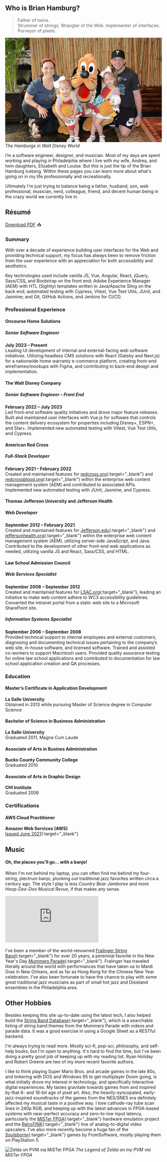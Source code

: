 ## Who is Brian Hamburg?

> Father of twins.  
  Strummer of strings.
  Wrangler of the Web.
  Implementer of interfaces.
  Purveyor of pixels.

![Hamburg Family](/assets/images/pluto-polynesian.jpg)
*The Hamburgs in Walt Disney World*

I’m a software engineer, designer, and musician. Most of my days are spent working and playing in Philadelphia where I live with my wife, Andrea, and twin daughters, Elizabeth and Louise. But this is just the tip of the Brian Hamburg iceberg. Within these pages you can learn more about what's going on in my life professionally and recreationally.

Ultimately I'm just trying to balance being a father, husband, son, web professional, musician, nerd, colleague, friend, and decent human being in the crazy world we currently live in.

## Résumé

<a href="/_nuxt/assets/Brian-Hamburg-resume.pdf" target="_blank">Download PDF</a> :inbox_tray:

### Summary

With over a decade of experience building user interfaces for the Web and providing technical support, my focus has always been to remove friction from the user experience with an appreciation for both accessibility and aesthetics.

Key technologies used include vanilla JS, Vue, Angular, React, jQuery, Sass/CSS, and Bootstrap on the front end; Adobe Experience Manager (AEM) with HTL (Sightly) templates written in Java/Apache Sling on the back end; automated testing with Cypress, Vitest, Vue Test Utils, JUnit, and Jasmine; and Git, GitHub Actions, and Jenkins for CI/CD.

### Professional Experience

#### Oncourse Home Solutions
##### Senior Software Engineer
**July 2023 – Present**  
Leading UI development of internal and external-facing web software initiatives. Utilizing headless CMS solutions with React (Gatsby and Next.js) for a nationwide home warranty e-commerce platform, creating front-end wireframes/mockups with Figma, and contributing to back-end design and implementation.

#### The Walt Disney Company
##### Senior Software Engineer – Front End
**February 2022 – July 2023**  
Led front-end software quality initiatives and drove major feature releases. Built and maintained user interfaces with Vue.js for software that controls the content delivery ecosystem for properties including Disney+, ESPN+, and Star+. Implemented new automated testing with Vitest, Vue Test Utils, and Cypress.

#### American Red Cross
##### Full-Stack Developer
**February 2021 – February 2022**  
Created and maintained features for [redcross.org](https://redcross.org){:target="_blank"} and [redcrossblood.org](https://redcrossblood.org){:target="_blank"} within the enterprise web content management system (AEM) and contributed to associated APIs. Implemented new automated testing with JUnit, Jasmine, and Cypress.

#### Thomas Jefferson University and Jefferson Health
##### Web Developer
**September 2012 – February 2021**  
Created and maintained features for [Jefferson.edu](https://jefferson.edu){:target="_blank"} and [jeffersonhealth.org](https://jeffersonhealth.org){:target="_blank"} within the enterprise web content management system (AEM), utilizing server-side JavaScript, and Java. Contributed to the development of other front-end web applications as needed, utilizing vanilla JS and React, Sass/CSS, and HTML.

#### Law School Admission Council
##### Web Services Specialist
**September 2008 – September 2012**  
Created and maintained features for [LSAC.org](https://lsac.org){:target="_blank"}, leading an initiative to make web content adhere to WC3 accessibility guidelines. Converted the intranet portal from a static web site to a Microsoft SharePoint site.
##### Information Systems Specialist
**September 2006 – September 2008**  
Provided technical support to internal employees and external customers, diagnosing and documenting technical issues pertaining to the company’s web site, in-house software, and licensed software. Trained and assisted co-workers to support Macintosh users. Provided quality assurance testing for online law school applications and contributed to documentation for law school application creation and QA processes.

### Education
#### Master’s Certificate in Application Development
**La Salle University**  
Obtained in 2013 while pursuing Master of Science degree in Computer Science
#### Bachelor of Science in Business Administration
**La Salle University**  
Graduated 2011, Magna Cum Laude
#### Associate of Arts in Busines Administration
**Bucks County Community College**  
Graduated 2010
#### Associate of Arts in Graphic Design
**CHI Institute**  
Graduated 2006

### Certifications
#### AWS Cloud Practitioner
**Amazon Web Services (AWS)**  
[Issued June 2021](https://www.credly.com/badges/2edb90a0-68d8-4928-8df7-fb86dedc227f){:target="_blank"}

## Music

#### Oh, the places you’ll go... with a banjo!

When I'm not behind my laptop, you can often find me behind my four-string, plectrum banjo, plunking out traditional jazz favorites written circa a century ago. The style I play is less *Country Bear Jamboree* and more *Hoop-Dee-Doo Musical Revue*, if that makes any sense.

<div class="video-container">
  <iframe src="https://www.youtube.com/embed/B62Kw4nDD88?rel=0" title="YouTube video player" frameborder="0" allow="accelerometer; autoplay; clipboard-write; encrypted-media; gyroscope; picture-in-picture" allowfullscreen></iframe>
</div>

I've been a member of the world-renowned [Fralinger String Band](https://www.fralinger.org){:target="_blank"} for over 20 years, a perennial favorite in the New Year's Day [Mummers Parade](https://www.fralinger.org/mummers-history){:target="_blank"}. Fralinger has traveled literally around the world with performances that have taken us to Mardi Gras in New Orleans, and as far as Hong Kong for the Chinese New Year celebration. I've also been fortunate to have the chance to play with some great traditional jazz musicians as part of small hot jazz and Dixieland ensembles in the Philadelphia area.

## Other Hobbies

Besides keeping this site up-to-date using the latest tech, I also helped build the [String Band Database](http://stringbanddatabase.com){:target="_blank"}, which is a searchable listing of string band themes from the Mummers Parade with videos and parade data. It was a good exercise in using a Google Sheet as a RESTful backend.

I'm always trying to read more. Mostly sci-fi, pop-sci, philosophy, and self-help books, but I'm open to anything. It's hard to find the time, but I've been doing a pretty good job of keeping up with my reading list. Ryan Holiday and Robert Greene are two of my more recent favorite authors.

I like to think playing Super Mario Bros. and arcade games in the late 80s, and tinkering with DOS and Windows 95 to get multiplayer Doom going, is what initially drove my interest in technology, and specifically interactive digital experiences. My tastes gravitate towards games from and inspired by that 8- and 16-bit age of pixel art. Also, the heavily-syncopated, early-jazz-inspired soundtracks of the games from the NES/SNES era definitely affected my musical taste in a positive way. I love cathode-ray tube scan lines in 240p RGB, and keeping up with the latest advances in FPGA-based systems with near-perfect accuracy and zero-to-low input latency, particularly the [MiSTer FPGA](https://github.com/MiSTer-devel/Wiki_MiSTer/wiki){:target="_blank"} hardware emulation project and the [RetroTINK](https://www.retrotink.com/product-page/5x-pro){:target="_blank"} line of analog-to-digital video upscalers. I've also more recently become a huge fan of the [*Soulsborne*](https://en.wikipedia.org/wiki/Souls_(series)){:target="_blank"} games by FromSoftware, mostly playing them on PlayStation 5.

![Zelda on PVM via MiSTer FPGA](/_nuxt/assets/images/mister-zelda.jpeg)
*The Legend of Zelda on my PVM via MiSTer FPGA*
